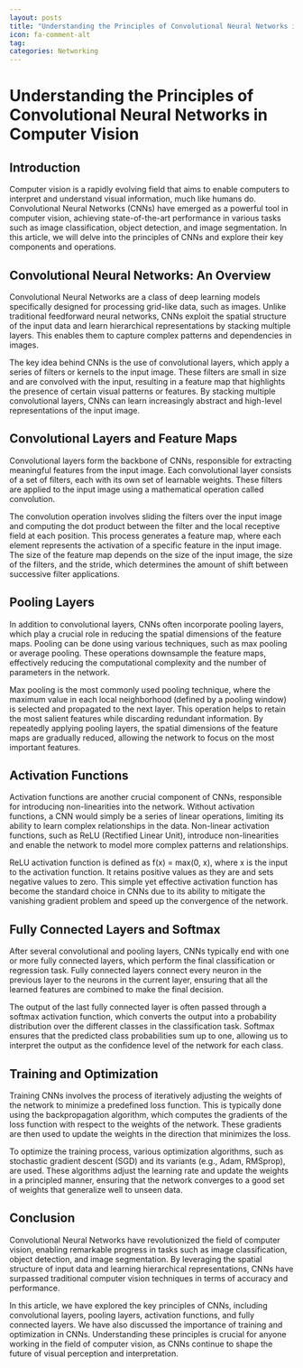 ```yaml
---
layout: posts
title: "Understanding the Principles of Convolutional Neural Networks in Computer Vision"
icon: fa-comment-alt
tag:      
categories: Networking
---
```



# Understanding the Principles of Convolutional Neural Networks in Computer Vision

## Introduction

Computer vision is a rapidly evolving field that aims to enable computers to interpret and understand visual information, much like humans do. Convolutional Neural Networks (CNNs) have emerged as a powerful tool in computer vision, achieving state-of-the-art performance in various tasks such as image classification, object detection, and image segmentation. In this article, we will delve into the principles of CNNs and explore their key components and operations.

## Convolutional Neural Networks: An Overview

Convolutional Neural Networks are a class of deep learning models specifically designed for processing grid-like data, such as images. Unlike traditional feedforward neural networks, CNNs exploit the spatial structure of the input data and learn hierarchical representations by stacking multiple layers. This enables them to capture complex patterns and dependencies in images.

The key idea behind CNNs is the use of convolutional layers, which apply a series of filters or kernels to the input image. These filters are small in size and are convolved with the input, resulting in a feature map that highlights the presence of certain visual patterns or features. By stacking multiple convolutional layers, CNNs can learn increasingly abstract and high-level representations of the input image.

## Convolutional Layers and Feature Maps

Convolutional layers form the backbone of CNNs, responsible for extracting meaningful features from the input image. Each convolutional layer consists of a set of filters, each with its own set of learnable weights. These filters are applied to the input image using a mathematical operation called convolution.

The convolution operation involves sliding the filters over the input image and computing the dot product between the filter and the local receptive field at each position. This process generates a feature map, where each element represents the activation of a specific feature in the input image. The size of the feature map depends on the size of the input image, the size of the filters, and the stride, which determines the amount of shift between successive filter applications.

## Pooling Layers

In addition to convolutional layers, CNNs often incorporate pooling layers, which play a crucial role in reducing the spatial dimensions of the feature maps. Pooling can be done using various techniques, such as max pooling or average pooling. These operations downsample the feature maps, effectively reducing the computational complexity and the number of parameters in the network.

Max pooling is the most commonly used pooling technique, where the maximum value in each local neighborhood (defined by a pooling window) is selected and propagated to the next layer. This operation helps to retain the most salient features while discarding redundant information. By repeatedly applying pooling layers, the spatial dimensions of the feature maps are gradually reduced, allowing the network to focus on the most important features.

## Activation Functions

Activation functions are another crucial component of CNNs, responsible for introducing non-linearities into the network. Without activation functions, a CNN would simply be a series of linear operations, limiting its ability to learn complex relationships in the data. Non-linear activation functions, such as ReLU (Rectified Linear Unit), introduce non-linearities and enable the network to model more complex patterns and relationships.

ReLU activation function is defined as f(x) = max(0, x), where x is the input to the activation function. It retains positive values as they are and sets negative values to zero. This simple yet effective activation function has become the standard choice in CNNs due to its ability to mitigate the vanishing gradient problem and speed up the convergence of the network.

## Fully Connected Layers and Softmax

After several convolutional and pooling layers, CNNs typically end with one or more fully connected layers, which perform the final classification or regression task. Fully connected layers connect every neuron in the previous layer to the neurons in the current layer, ensuring that all the learned features are combined to make the final decision.

The output of the last fully connected layer is often passed through a softmax activation function, which converts the output into a probability distribution over the different classes in the classification task. Softmax ensures that the predicted class probabilities sum up to one, allowing us to interpret the output as the confidence level of the network for each class.

## Training and Optimization

Training CNNs involves the process of iteratively adjusting the weights of the network to minimize a predefined loss function. This is typically done using the backpropagation algorithm, which computes the gradients of the loss function with respect to the weights of the network. These gradients are then used to update the weights in the direction that minimizes the loss.

To optimize the training process, various optimization algorithms, such as stochastic gradient descent (SGD) and its variants (e.g., Adam, RMSprop), are used. These algorithms adjust the learning rate and update the weights in a principled manner, ensuring that the network converges to a good set of weights that generalize well to unseen data.

## Conclusion

Convolutional Neural Networks have revolutionized the field of computer vision, enabling remarkable progress in tasks such as image classification, object detection, and image segmentation. By leveraging the spatial structure of input data and learning hierarchical representations, CNNs have surpassed traditional computer vision techniques in terms of accuracy and performance.

In this article, we have explored the key principles of CNNs, including convolutional layers, pooling layers, activation functions, and fully connected layers. We have also discussed the importance of training and optimization in CNNs. Understanding these principles is crucial for anyone working in the field of computer vision, as CNNs continue to shape the future of visual perception and interpretation.